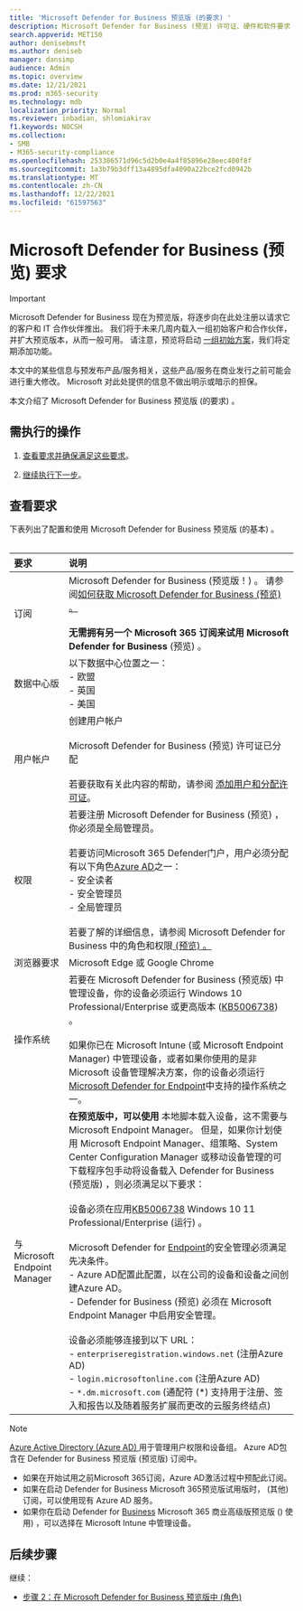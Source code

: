 ```yaml
---
title: 'Microsoft Defender for Business 预览版 (的要求) '
description: Microsoft Defender for Business (预览) 许可证、硬件和软件要求
search.appverid: MET150
author: denisebmsft
ms.author: deniseb
manager: dansimp
audience: Admin
ms.topic: overview
ms.date: 12/21/2021
ms.prod: m365-security
ms.technology: mdb
localization_priority: Normal
ms.reviewer: inbadian, shlomiakirav
f1.keywords: NOCSH
ms.collection:
- SMB
- M365-security-compliance
ms.openlocfilehash: 253386571d96c5d2b0e4a4f85896e28eec400f8f
ms.sourcegitcommit: 1a3b79b3dff13a4895dfa4090a22bce2fcd0942b
ms.translationtype: MT
ms.contentlocale: zh-CN
ms.lasthandoff: 12/22/2021
ms.locfileid: "61597563"
---
```

# <a name="microsoft-defender-for-business-preview-requirements"></a>Microsoft Defender for Business (预览) 要求

> [!IMPORTANT]
> Microsoft Defender for Business 现在为预览版，将逐步向在此处注册以请求[](https://aka.ms/mdb-preview)它的客户和 IT 合作伙伴推出。 我们将于未来几周内载入一组初始客户和合作伙伴，并扩大预览版本，从而一般可用。 请注意，预览将启动 [一组初始方案](mdb-tutorials.md#try-these-preview-scenarios)，我们将定期添加功能。
> 
> 本文中的某些信息与预发布产品/服务相关，这些产品/服务在商业发行之前可能会进行重大修改。 Microsoft 对此处提供的信息不做出明示或暗示的担保。 

本文介绍了 Microsoft Defender for Business 预览版 (的要求) 。

## <a name="what-to-do"></a>需执行的操作

1. [查看要求并确保满足这些要求](#review-the-requirements)。

2. [继续执行下一步](#next-steps)。

## <a name="review-the-requirements"></a>查看要求

下表列出了配置和使用 Microsoft Defender for Business 预览版 (的基本) 。 <br/><br/>

| 要求 | 说明 |
|:---|:---|
| 订阅 | Microsoft Defender for Business (预览版！) 。 请参阅[如何获取 Microsoft Defender for Business (预览) 。 ](get-defender-business.md)<br/><br/>**无需拥有另一个 Microsoft 365 订阅来试用 Microsoft Defender for Business** (预览) 。 |
| 数据中心版 | 以下数据中心位置之一： <br/>- 欧盟 <br/>- 英国 <br/>- 美国 |
| 用户帐户 | 创建用户帐户<br/><br/>Microsoft Defender for Business (预览) 许可证已分配 <br/><br/>若要获取有关此内容的帮助，请参阅 [添加用户和分配许可证](../../admin/add-users/add-users.md)。 |
| 权限  | 若要注册 Microsoft Defender for Business (预览) ，你必须是全局管理员。<br/><br/>若要访问Microsoft 365 Defender门户，用户必须分配有以下角色[Azure AD](mdb-roles-permissions.md)之一： <br/>- 安全读者<br/>- 安全管理员<br/>- 全局管理员<br/><br/>若要了解的详细信息，请参阅 Microsoft Defender for Business 中的角色和权限[ (预览) 。 ](mdb-roles-permissions.md) |
| 浏览器要求 | Microsoft Edge 或 Google Chrome |
| 操作系统 | 若要在 Microsoft Defender for Business (预览版) 中管理设备，你的设备必须运行 Windows 10 Professional/Enterprise 或更高版本 ([KB5006738](https://support.microsoft.com/topic/october-26-2021-kb5006738-os-builds-19041-1320-19042-1320-and-19043-1320-preview-ccbce6bf-ae00-4e66-9789-ce8e7ea35541)) 。 <br/><br/>如果你已在 Microsoft Intune (或 Microsoft Endpoint Manager) 中管理设备，或者如果你使用的是非 Microsoft 设备管理解决方案，你的设备必须运行[Microsoft Defender for Endpoint](../defender-endpoint/minimum-requirements.md)中支持的操作系统之一。 |
| 与 Microsoft Endpoint Manager  |  **在预览版中，可以使用** 本地脚本载入设备，这不需要与Microsoft Endpoint Manager。 但是，如果你计划使用 Microsoft Endpoint Manager、组策略、System Center Configuration Manager 或移动设备管理的可下载程序包手动将设备载入 Defender for Business (预览版) ，则必须满足以下要求： <br/><br/>设备必须在应用[KB5006738](https://support.microsoft.com/topic/october-26-2021-kb5006738-os-builds-19041-1320-19042-1320-and-19043-1320-preview-ccbce6bf-ae00-4e66-9789-ce8e7ea35541) Windows 10 11 Professional/Enterprise (运行) 。 <br/><br/>Microsoft Defender for [Endpoint](/mem/intune/protect/mde-security-integration)的安全管理必须满足先决条件。<br/>- Azure AD配置此配置，以在公司的设备和设备之间创建Azure AD。 <br/>- Defender for Business (预览) 必须在 Microsoft Endpoint Manager 中启用安全管理。<br/><br/>设备必须能够连接到以下 URL：<br/>- `enterpriseregistration.windows.net` (注册Azure AD) <br/>- `login.microsoftonline.com` (注册Azure AD) <br/>- `*.dm.microsoft.com` (通配符 (*) 支持用于注册、签入和报告以及随着服务扩展而更改的云服务终结点)  |

> [!NOTE]
> [Azure Active Directory (Azure AD) ](/azure/active-directory/fundamentals/active-directory-whatis)用于管理用户权限和设备组。 Azure AD包含在 Defender for Business 预览版 (预览版) 订阅中。 
> - 如果在开始试用之前Microsoft 365订阅，Azure AD激活过程中预配此订阅。 
> - 如果在启动 Defender for Business Microsoft 365预览版试用版时， (其他) 订阅，可以使用现有 Azure AD 服务。 
> - 如果你在启动 Defender for [Business](../../business/index.yml) Microsoft 365 商业高级版预览版 () 使用) ，可以选择在 Microsoft Intune 中管理设备。 

## <a name="next-steps"></a>后续步骤

继续：

- [步骤 2：在 Microsoft Defender for Business 预览版中 (角色) ](mdb-roles-permissions.md) 
 
